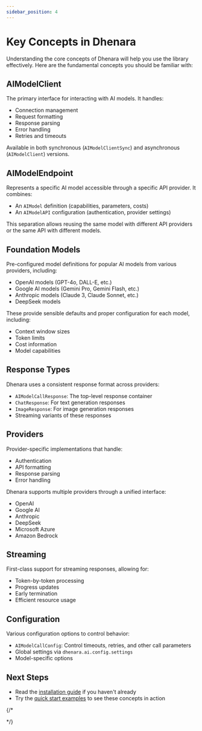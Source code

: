 ```yaml
---
sidebar_position: 4
---
```


# Key Concepts in Dhenara

Understanding the core concepts of Dhenara will help you use the library effectively. Here are the fundamental concepts you should be familiar with:

## AIModelClient

The primary interface for interacting with AI models. It handles:

- Connection management
- Request formatting
- Response parsing
- Error handling
- Retries and timeouts

Available in both synchronous (`AIModelClientSync`) and asynchronous (`AIModelClient`) versions.

## AIModelEndpoint

Represents a specific AI model accessible through a specific API provider. It combines:

- An `AIModel` definition (capabilities, parameters, costs)
- An `AIModelAPI` configuration (authentication, provider settings)

This separation allows reusing the same model with different API providers or the same API with different models.

## Foundation Models

Pre-configured model definitions for popular AI models from various providers, including:

- OpenAI models (GPT-4o, DALL-E, etc.)
- Google AI models (Gemini Pro, Gemini Flash, etc.)
- Anthropic models (Claude 3, Claude Sonnet, etc.)
- DeepSeek models

These provide sensible defaults and proper configuration for each model, including:
- Context window sizes
- Token limits
- Cost information
- Model capabilities

## Response Types

Dhenara uses a consistent response format across providers:

- `AIModelCallResponse`: The top-level response container
- `ChatResponse`: For text generation responses
- `ImageResponse`: For image generation responses
- Streaming variants of these responses

## Providers

Provider-specific implementations that handle:

- Authentication
- API formatting
- Response parsing
- Error handling

Dhenara supports multiple providers through a unified interface:
- OpenAI
- Google AI
- Anthropic
- DeepSeek
- Microsoft Azure
- Amazon Bedrock

## Streaming

First-class support for streaming responses, allowing for:

- Token-by-token processing
- Progress updates
- Early termination
- Efficient resource usage

## Configuration

Various configuration options to control behavior:

- `AIModelCallConfig`: Control timeouts, retries, and other call parameters
- Global settings via `dhenara.ai.config.settings`
- Model-specific options

## Next Steps

- Read the [installation guide](./installation) if you haven't already
- Try the [quick start examples](./quick-start) to see these concepts in action

{/*
<!--
- Explore the [basic usage guide](../guides/basic-usage) for more practical examples
-->
 */}